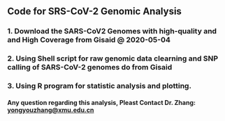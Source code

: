 ## Code for SRS-CoV-2 Genomic Analysis
### 1. Download the SARS-CoV2 Genomes with high-quality and and High Coverage from Gisaid @ 2020-05-04
### 2. Using Shell script  for raw genomic data clearning and SNP calling of  SARS-CoV-2 genomes do from Gisaid
### 3. Using R program for statistic analysis and plotting.

#### Any question regarding this analysis, Pleast Contact Dr. Zhang: yongyouzhang@xmu.edu.cn
